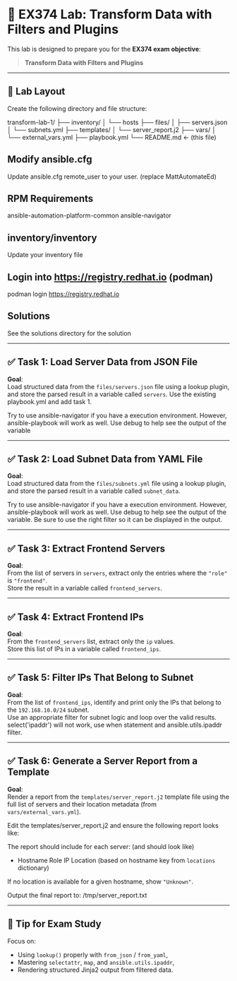 # 🧪 EX374 Lab: Transform Data with Filters and Plugins

This lab is designed to prepare you for the **EX374 exam objective**:

> **Transform Data with Filters and Plugins**  

---

## 📂 Lab Layout

Create the following directory and file structure:

transform-lab-1/
├── inventory/
│ └── hosts
├── files/
│ ├── servers.json
│ └── subnets.yml
├── templates/
│ └── server_report.j2
├── vars/
│ └── external_vars.yml
├── playbook.yml
└── README.md ← (this file)



## Modify ansible.cfg
Update ansible.cfg remote_user to your user. (replace MattAutomateEd)


## RPM Requirements
ansible-automation-platform-common
ansible-navigator

## inventory/inventory
Update your inventory file

## Login into https://registry.redhat.io (podman)
podman login https://registry.redhat.io

## Solutions
See the solutions directory for the solution


---

## ✅ Task 1: Load Server Data from JSON File

**Goal**:  
Load structured data from the `files/servers.json` file using a lookup plugin, and store the parsed result in a variable called `servers`.  Use the existing playbook.yml and add task 1.  

Try to use ansible-navigator if you have a execution environment.  However, ansible-playbook will work as well.  Use debug to help see the output of the variable

---

## ✅ Task 2: Load Subnet Data from YAML File

**Goal**:  
Load structured data from the `files/subnets.yml` file using a lookup plugin, and store the parsed result in a variable called `subnet_data`. 

Try to use ansible-navigator if you have a execution environment.  However, ansible-playbook will work as well.  Use debug to help see the output of the variable.  Be sure to use the right filter so it can be displayed in the output.

---

## ✅ Task 3: Extract Frontend Servers

**Goal**:  
From the list of servers in `servers`, extract only the entries where the `"role"` is `"frontend"`.  
Store the result in a variable called `frontend_servers`.

---

## ✅ Task 4: Extract Frontend IPs

**Goal**:  
From the `frontend_servers` list, extract only the `ip` values.  
Store this list of IPs in a variable called `frontend_ips`.

---

## ✅ Task 5: Filter IPs That Belong to Subnet

**Goal**:  
From the list of `frontend_ips`, identify and print only the IPs that belong to the `192.168.10.0/24` subnet.  
Use an appropriate filter for subnet logic and loop over the valid results. select('ipaddr') will not work, use when statement and ansible.utils.ipaddr filter.

---

## ✅ Task 6: Generate a Server Report from a Template

**Goal**:  
Render a report from the `templates/server_report.j2` template file using the full list of servers and their location metadata (from `vars/external_vars.yml`).

Edit the templates/server_report.j2 and ensure the following report looks like:


The report should include for each server: (and should look like)
- Hostname
  Role
  IP
  Location (based on hostname key from `locations` dictionary)



If no location is available for a given hostname, show `"Unknown"`.

Output the final report to:
/tmp/server_report.txt



---

## 🧠 Tip for Exam Study

Focus on:
- Using `lookup()` properly with `from_json` / `from_yaml`,
- Mastering `selectattr`, `map`, and `ansible.utils.ipaddr`,
- Rendering structured Jinja2 output from filtered data.


